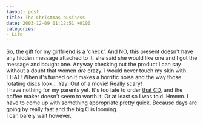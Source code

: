 ```yaml
---
layout: post
title: The Christmas business
date: 2003-12-09 01:12:51 +0100
categories:
- Life
---
```

<p>So, <a href="http://www.magazinultau.ro/product.php?product_id=2639" title="Philips Satinelle Epilator">the gift</a> for my girlfriend is a 'check'. And NO, this present doesn't have any hidden message attached to it, she said she would like one and I got the message and bought one. Anyway checking out the product I can say without a doubt that women <i>are</i> crazy. I would never touch my skin with THAT! When it's turned on it makes a horrific noise and the way those rotating discs look... Yay! Out of a movie! Really scary!<br />
I have nothing for my parents yet. It's too late to order <a href="http://www.emk.ro/leiras.jsp?bookID=181811">that CD</a>, and the coffee maker doesn't seem to worth it. Or at least so I was told. Hmmm. I have to come up with something appropriate pretty quick. Because days are going by really fast and the big C is looming.<br />
I can barely wait however.</p>
